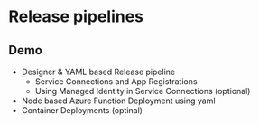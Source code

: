 # Release pipelines

## Demo

- Designer & YAML based Release pipeline
    - Service Connections and App Registrations
    - Using Managed Identity in Service Connections (optional)
- Node based Azure Function Deployment using yaml    
- Container Deployments (optinal)